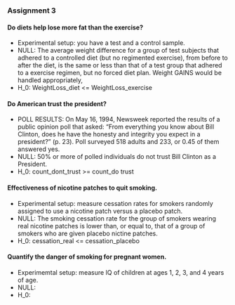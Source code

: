 ### Assignment 3

#### Do diets help lose more fat than the exercise?
+ Experimental setup: you have a test and a control sample.
+ NULL: The average weight difference for a group of test subjects that adhered to a controlled diet (but no regimented exercise), from before to after the diet, is the same or less than that of a test group that adhered to a exercise regimen, but no forced diet plan. Weight GAINS would be handled appropriately,  
+ H_0: WeightLoss_diet <= WeightLoss_exercise

#### Do American trust the president?
+ POLL RESULTS: On May 16, 1994, Newsweek reported the results of a public opinion poll that asked: “From everything you know about Bill Clinton, does he have the honesty and integrity you expect in a president?” (p. 23). Poll surveyed 518 adults and 233, or 0.45 of them answered yes.
+ NULL: 50% or more of polled individuals do not trust Bill Clinton as a President.
+ H_0: count_dont_trust >= count_do trust 

#### Effectiveness of nicotine patches to quit smoking.
+ Experimental setup: measure cessation rates for smokers randomly assigned to use a nicotine patch versus a placebo patch.
+ NULL: The smoking cessation rate for the group of smokers wearing real nicotine patches is lower than, or equal to, that of a group of smokers who are given placebo nictine patches.
+ H_0: cessation_real <= cessation_placebo

#### Quantify the danger of smoking for pregnant women.
+ Experimemtal setup: measure IQ of children at ages 1, 2, 3, and 4 years of age.
+ NULL: 
+ H_0: 
